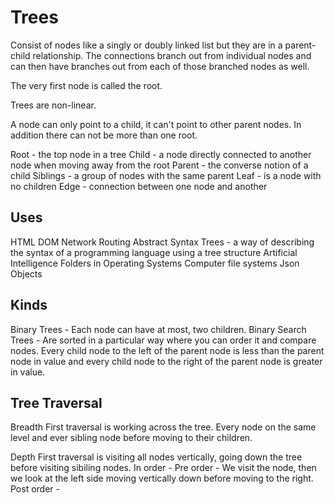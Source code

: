 # Trees

Consist of nodes like a singly or doubly linked list but they are in a parent-child relationship. The connections branch out from individual nodes and can then have branches out from each of those branched nodes as well.

The very first node is called the root.

Trees are non-linear.

A node can only point to a child, it can't point to other parent nodes. In addition there can not be more than one root.

Root - the top node in a tree
Child - a node directly connected to another node when moving away from the root
Parent - the converse notion of a child
Siblings - a group of nodes with the same parent
Leaf - is a node with no children
Edge - connection between one node and another

## Uses

HTML DOM
Network Routing
Abstract Syntax Trees - a way of describing the syntax of a programming language using a tree structure
Artificial Intelligence
Folders in Operating Systems
Computer file systems
Json Objects

## Kinds

Binary Trees - Each node can have at most, two children.
Binary Search Trees - Are sorted in a particular way where you can order it and compare nodes. Every child node to the left of the parent node is less than the parent node in value and every child node to the right of the parent node is greater in value.

## Tree Traversal

Breadth First traversal is working across the tree. Every node on the same level and ever sibling node before moving to their children.

Depth First traversal is visiting all nodes vertically, going down the tree before visiting sibiling nodes.
    In order -
    Pre order - We visit the node, then we look at the left side moving vertically down before moving to the right.
    Post order - 

